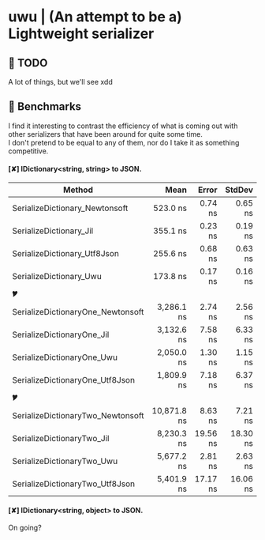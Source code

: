 # uwu | (An attempt to be a) Lightweight serializer

## 📓 TODO
A lot of things, but we'll see xdd

## 🚩 Benchmarks
I find it interesting to contrast the efficiency of what is coming out with other serializers that have been around for quite some time.<br>
I don't pretend to be equal to any of them, nor do I take it as something competitive.

#### [✘] IDictionary<string, string> to JSON.

|                            Method |        Mean |    Error |   StdDev |  Gen 0 |  Gen 1 | Allocated |
|---------------------------------- |------------:|---------:|---------:|-------:|-------:|----------:|
|    SerializeDictionary_Newtonsoft |    523.0 ns |  0.74 ns |  0.65 ns | 0.1745 |      - |   1,464 B |
|           SerializeDictionary_Jil |    355.1 ns |  0.23 ns |  0.19 ns | 0.0620 |      - |     520 B |
|      SerializeDictionary_Utf8Json |    255.6 ns |  0.68 ns |  0.63 ns | 0.0210 |      - |     176 B |
|           SerializeDictionary_Uwu |    173.8 ns |  0.17 ns |  0.16 ns | 0.0210 |      - |     176 B |
|                                🎔 |             |          |          |        |        |           |
| SerializeDictionaryOne_Newtonsoft |  3,286.1 ns |  2.74 ns |  2.56 ns | 0.5913 | 0.0076 |   4,968 B |
|        SerializeDictionaryOne_Jil |  3,132.6 ns |  7.58 ns |  6.33 ns | 0.4997 | 0.0076 |   4,200 B |
|        SerializeDictionaryOne_Uwu |  2,050.0 ns |  1.30 ns |  1.15 ns | 0.1945 |      - |   1,648 B |
|   SerializeDictionaryOne_Utf8Json |  1,809.9 ns |  7.18 ns |  6.37 ns | 0.1965 |      - |   1,648 B |
|                                🎔 |             |          |          |        |        |           |
| SerializeDictionaryTwo_Newtonsoft | 10,871.8 ns |  8.63 ns |  7.21 ns | 1.0529 | 0.0305 |   8,872 B |
|        SerializeDictionaryTwo_Jil |  8,230.3 ns | 19.56 ns | 18.30 ns | 0.9918 | 0.0153 |   8,360 B |
|        SerializeDictionaryTwo_Uwu |  5,677.2 ns |  2.81 ns |  2.63 ns | 0.4349 |      - |   3,688 B |
|   SerializeDictionaryTwo_Utf8Json |  5,401.9 ns | 17.17 ns | 16.06 ns | 0.4349 |      - |   3,688 B |

#### [✘] IDictionary<string, object> to JSON.
On going?